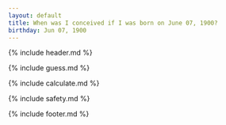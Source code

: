 ```yaml
---
layout: default
title: When was I conceived if I was born on June 07, 1900?
birthday: Jun 07, 1900
---
```


{% include header.md %}

{% include guess.md %}

{% include calculate.md %}

{% include safety.md %}

{% include footer.md %}



